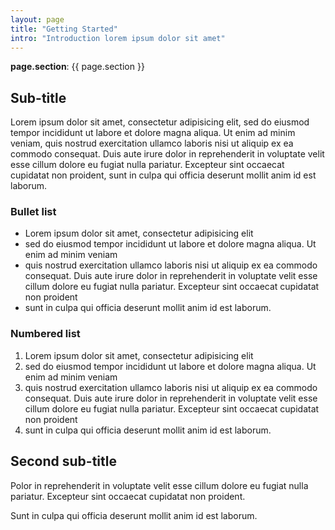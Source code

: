 ```yaml
---
layout: page
title: "Getting Started"
intro: "Introduction lorem ipsum dolor sit amet"
---
```


<strong>page.section</strong>: {{ page.section }}

## Sub-title

Lorem ipsum dolor sit amet, consectetur adipisicing elit, sed do eiusmod tempor incididunt ut labore et dolore magna aliqua. Ut enim ad minim veniam, quis nostrud exercitation ullamco laboris nisi ut aliquip ex ea commodo consequat. Duis aute irure dolor in reprehenderit in voluptate velit esse cillum dolore eu fugiat nulla pariatur. Excepteur sint occaecat cupidatat non proident, sunt in culpa qui officia deserunt mollit anim id est laborum.

### Bullet list

* Lorem ipsum dolor sit amet, consectetur adipisicing elit
* sed do eiusmod tempor incididunt ut labore et dolore magna aliqua. Ut enim ad minim veniam
* quis nostrud exercitation ullamco laboris nisi ut aliquip ex ea commodo consequat. Duis aute irure dolor in reprehenderit in voluptate velit esse cillum dolore eu fugiat nulla pariatur. Excepteur sint occaecat cupidatat non proident
* sunt in culpa qui officia deserunt mollit anim id est laborum.

### Numbered list

1. Lorem ipsum dolor sit amet, consectetur adipisicing elit
1. sed do eiusmod tempor incididunt ut labore et dolore magna aliqua. Ut enim ad minim veniam
1. quis nostrud exercitation ullamco laboris nisi ut aliquip ex ea commodo consequat. Duis aute irure dolor in reprehenderit in voluptate velit esse cillum dolore eu fugiat nulla pariatur. Excepteur sint occaecat cupidatat non proident
1. sunt in culpa qui officia deserunt mollit anim id est laborum.

## Second sub-title

Polor in reprehenderit in voluptate velit esse cillum dolore eu fugiat nulla pariatur. Excepteur sint occaecat cupidatat non proident.

Sunt in culpa qui officia deserunt mollit anim id est laborum.
